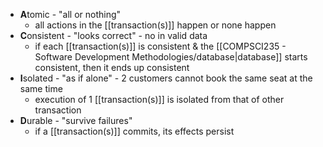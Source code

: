 - **A**tomic - "all or nothing"
	- all actions in the [[transaction(s)]] happen or none happen
- **C**onsistent - "looks correct" - no in valid data
	- if each [[transaction(s)]] is consistent & the [[COMPSCI235 - Software Development Methodologies/database|database]] starts consistent, then it ends up consistent
- **I**solated - "as if alone" - 2 customers cannot book the same seat at the same time
	- execution of 1 [[transaction(s)]] is isolated from that of other transaction
- **D**urable - "survive failures"
	- if a [[transaction(s)]] commits, its effects persist